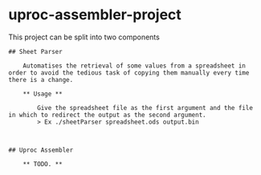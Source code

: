 # uproc-assembler-project

This project can be split into two components



    ## Sheet Parser

        Automatises the retrieval of some values from a spreadsheet in order to avoid the tedious task of copying them manually every time there is a change.
    
        ** Usage **
    
            Give the spreadsheet file as the first argument and the file in which to redirect the output as the second argument.
            > Ex ./sheetParser spreadsheet.ods output.bin



    ## Uproc Assembler

        ** TODO. **
